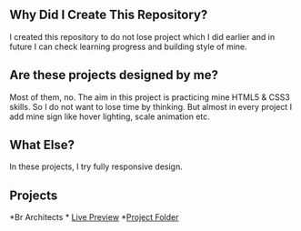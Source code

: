 ## Why Did I Create This Repository?
I created this repository to do not lose project which I did earlier and in future I can check learning progress and building style of mine.

## Are these projects designed by me?
Most of them, no. The aim in this project is practicing mine HTML5 & CSS3 skills. So I do not want to lose time by thinking. But almost in every project I add mine sign like hover lighting, scale animation etc.

## What Else?
In these projects, I try fully responsive design.

## Projects
*Br Architects
	* [Live Preview](http://gelistiricionur.com/html-css-practice/br/)
	*[Project Folder](https://github.com/devhonor/html-css-pratice/tree/master/br)
